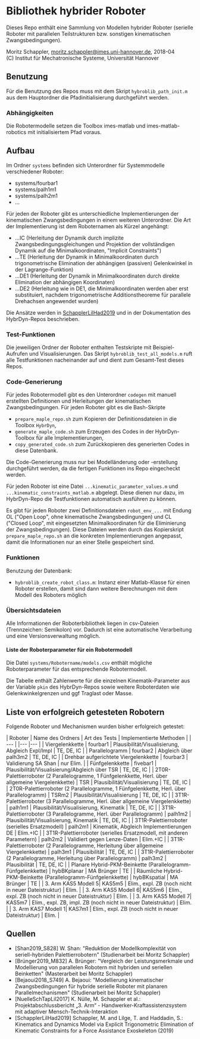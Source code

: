 # Bibliothek hybrider Roboter

Dieses Repo enthält eine Sammlung von Modellen hybrider Roboter (serielle Roboter mit parallelen Teilstrukturen bzw. sonstigen kinematischen Zwangsbedingungen).


Moritz Schappler, moritz.schappler@imes.uni-hannover.de, 2018-04  
(C) Institut für Mechatronische Systeme, Universität Hannover

## Benutzung

Für die Benutzung des Repos muss mit dem Skript `hybroblib_path_init.m` aus dem Hauptordner die Pfadinitialisierung durchgeführt werden.

### Abhängigkeiten

Die Robotermodelle setzen die Toolbox imes-matlab und imes-matlab-robotics mit initialisiertem Pfad voraus.

## Aufbau

Im Ordner `systems` befinden sich Unterordner für Systemmodelle verschiedener Roboter:

* systems/fourbar1
* systems/palh1m1
* systems/palh2m1
* ...

Für jeden der Roboter gibt es unterschiedliche Implementierungen der kinematischen Zwangsbedingungen in einem weiteren Unterordner. Die Art der Implementierung ist dem Roboternamen als Kürzel angehängt:

* ...IC (Herleitung der Dynamik durch implizite Zwangsbedingungsgleichungen und Projektion der vollständigen Dynamik auf die Minimalkoordinaten, "Implicit Constraints")
* ...TE (Herleitung der Dynamik in Minimalkoordinaten durch trigonometrische Elimination der abhängigen (passiven) Gelenkwinkel in der Lagrange-Funktion)
* ...DE1 (Herleitung der Dynamik in Minimalkoordinaten durch direkte Elimination der abhängigen Koordinaten)
* ...DE2 (Herleitung wie in DE1, die Minimalkoordinaten werden aber erst substituiert, nachdem trigonometrische Additionstheoreme für parallele Drehachsen angewendet wurden)

Die Ansätze werden in [SchapplerLilHad2019](#quellen) und in der Dokumentation des HybrDyn-Repos beschrieben.

### Test-Funktionen

Die jeweiligen Ordner der Roboter enthalten Testskripte mit Beispiel-Aufrufen und Visualisierungen.
Das Skript `hybroblib_test_all_models.m` ruft alle Testfunktionen nacheinander auf und dient zum Gesamt-Test dieses Repos.

### Code-Generierung

Für jedes Robotermodell gibt es den Unterordner `codegen` mit manuell erstellten Definitionen und Herleitungen der kinematischen Zwangsbedingungen. Für jeden Roboter gibt es die Bash-Skripte
* `prepare_maple_repo.sh` zum Kopieren der Definitionsdateien in die Toolbox `HybrDyn`,
* `generate_maple_code.sh` zum Erzeugen des Codes in der HybrDyn-Toolbox für alle Implementierungen,
* `copy_generated_code.sh` zum Zurückkopieren des generierten Codes in diese Datenbank.

Die Code-Generierung muss nur bei Modelländerung oder -erstellung durchgeführt werden, da die fertigen Funktionen ins Repo eingecheckt werden.

Für jeden Roboter ist eine Datei `...kinematic_parameter_values.m` und `...kinematic_constraints_matlab.m` abgelegt. Diese dienen nur dazu, im HybrDyn-Repo die Testfunktionen automatisch ausführen zu können.

Es gibt für jeden Roboter zwei Definitionsdateien `robot_env_...` mit Endung OL ("Open Loop", ohne kinematische Zwangsbedingungen) und CL ("Closed Loop", mit eingesetzten Minimalkoordinaten für die Eliminierung der Zwangsbedingungen). Diese Dateien werden durch das Kopierskript `prepare_maple_repo.sh` an die konkreten Implementierungen angepasst, damit die Informationen nur an einer Stelle gespeichert sind.

### Funktionen

Benutzung der Datenbank:

* `hybroblib_create_robot_class.m`: Instanz einer Matlab-Klasse für einen Roboter erstellen, damit sind dann weitere Berechnungen mit dem Modell des Roboters möglich

### Übersichtsdateien

Alle Informationen der Roboterbibliothek liegen in csv-Dateien (Trennzeichen: Semikolon) vor. Dadurch ist eine automatische Verarbeitung und eine Versionsverwaltung möglich.

#### Liste der Roboterparameter für ein Robotermodell

Die Datei `systems/Robotername/models.csv` enthält mögliche Roboterparameter für das entsprechende Robotermodell.

Die Tabelle enthält Zahlenwerte für die einzelnen Kinematik-Parameter aus der Variable `pkin` des HybrDyn-Repos sowie weitere Roboterdaten wie Gelenkwinkelgrenzen und ggf Traglast oder Masse.

## Liste von erfolgreich getesteten Robotern

Folgende Roboter und Mechanismen wurden bisher erfolgreich getestet:

| Roboter | Name des Ordners | Art des Tests | Implementierte Methoden |
| ---     |                  |---            |---                  |
| Viergelenkkette | fourbar1 | Plausibilität/Visualisierung, Abgleich Expl/Impl | TE, DE, IC |
| Parallelogramm | fourbar2 | Abgleich über palh3m2 | TE, DE, IC |
| Drehbar aufgerichtete Viergelenkkette | fourbar3 | Validierung SA Shan | nur Elim. |
| Fünfgelenkkette | fivebar1 | Plausibilität/Visualisierung/Abgleich über TSR | TE, DE, IC |
| 2T0R-Palettierroboter (2 Parallelogramme, 1 Fünfgelenkkette, Herl. über allgemeine Viergelenkkette) | TSR | Plausibilität/Visualisierung | TE, DE, IC |
| 2T0R-Palettierroboter (2 Parallelogramme, 1 Fünfgelenkkette, Herl. über Parallelogramm) | TSRm2 | Plausibilität/Visualisierung | TE, DE, IC |
| 3T1R-Palettierroboter (3 Parallelogramme, Herl. über allgemeine Viergelenkkette) | palh1m1 | Plausibilität/Visualisierung, Kinematik | TE, DE, IC |
| 3T1R-Palettierroboter (3 Parallelogramme, Herl. über Parallelogramm) | palh1m2 | Plausibilität/Visualisierung, Kinematik | TE, DE, IC |
| 3T1R-Palettierroboter (serielles Ersatzmodell) | palh2m1 | Kinematik, Abgleich Implementierungen DE | Elim.+IC |
| 3T1R-Palettierroboter (serielles Ersatzmodell, mit anderen Parametern) | palh2m2 | Validiert gegen Lenze-Daten | Elim.+IC |
| 3T1R-Palettierroboter (2 Parallelogramme, Herleitung über allgemeine Viergelenkkette) | palh3m1 | Plausibilität | TE, DE, IC |
| 3T1R-Palettierroboter (2 Parallelogramme, Herleitung über Parallelogramm) | palh3m2 | Plausibilität | TE, DE, IC |
| Planare Hybrid-PKM-Beinkette (Parallelogramm-Fünfgelenkkette) | hybBKplanar | MA Brünger | TE |
| Räumliche Hybrid-PKM-Beinkette (Parallelogramm-Fünfgelenkkette) | hybBKspatial | MA Brünger | TE |
| 3. Arm KAS5 Modell 5| KAS5m5 | Elim., expl. ZB (noch nicht in neuer Dateistruktur) | Elim. |
| 3. Arm KAS5 Modell 6| KAS5m6 | Elim., expl. ZB (noch nicht in neuer Dateistruktur) | Elim. |
| 3. Arm KAS5 Modell 7| KAS5m7 | Elim., expl. ZB, impl. ZB (noch nicht in neuer Dateistruktur) | Elim. |
| 3. Arm KAS7 Modell 1| KAS7m1 | Elim., expl. ZB (noch nicht in neuer Dateistruktur) | Elim. |

## Quellen <a name="quellen"></a> 

* [Shan2019_S828] W. Shan: "Reduktion der Modellkomplexität von seriell-hybriden Palettierrobotern" (Studienarbeit bei Moritz Schappler)
* [Brünger2019_M832] A. Brünger: "Vergleich der Leistungsmerkmale und Modellierung von parallelen Robotern mit hybriden und seriellen Beinketten" (Masterarbeit bei Moritz Schappler)
* [Bejaoui2018_S749] A. Bejaoui: "Modellierung kinematischer Zwangsbedingungen für hybride serielle Roboter mit planaren Parallelmechanismen" (Studienarbeit bei Moritz Schappler)
* [NuelleSchTapLil2017] K. Nülle, M. Schappler et al.: Projektabschlussbericht „3. Arm“ - Handwerker-Kraftassistenzsystem mit adaptiver Mensch-Technik-Interaktion
* [SchapplerLilHad2019] Schappler, M. and Lilge, T. and Haddadin, S.: Kinematics and Dynamics Model via Explicit Trigonometric Elimination of Kinematic Constraints for a Force Assistance Exoskeleton (2019)
